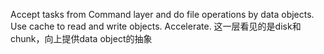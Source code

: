 Accept tasks from Command layer and do file operations by data objects.
Use cache to read and write objects. Accelerate.
这一层看见的是disk和chunk，向上提供data object的抽象